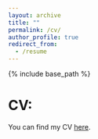 ```yaml
---
layout: archive
title: ""
permalink: /cv/
author_profile: true
redirect_from:
  - /resume
---
```


{% include base_path %}

CV:
======
You can find my CV [here](http://zonghaohuang007.github.io/home/files/CV.pdf).
